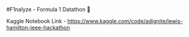 #F1nalyze - Formula 1 Datathon 🚀


Kaggle Notebook Link - https://www.kaggle.com/code/adignite/lewis-hamilton-ieee-hackathon
